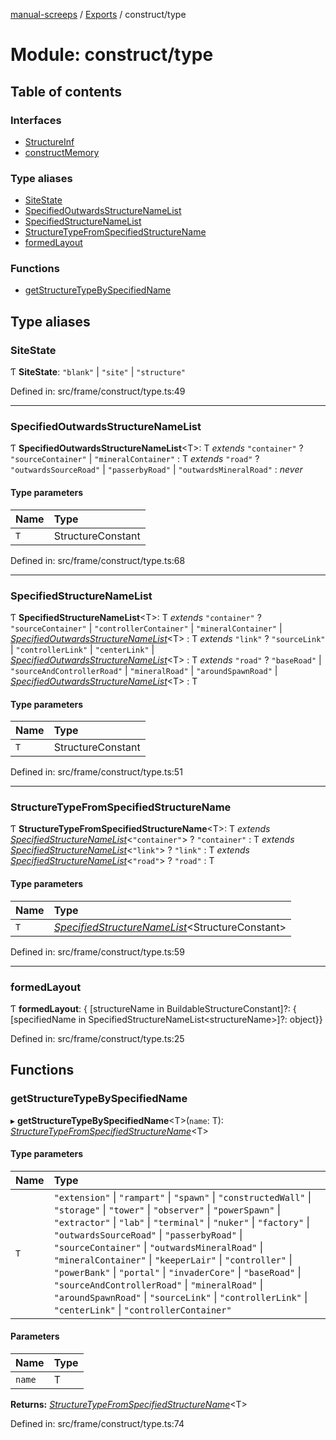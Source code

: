 [manual-screeps](../README.md) / [Exports](../modules.md) / construct/type

# Module: construct/type

## Table of contents

### Interfaces

- [StructureInf](../interfaces/construct_type.structureinf.md)
- [constructMemory](../interfaces/construct_type.constructmemory.md)

### Type aliases

- [SiteState](construct_type.md#sitestate)
- [SpecifiedOutwardsStructureNameList](construct_type.md#specifiedoutwardsstructurenamelist)
- [SpecifiedStructureNameList](construct_type.md#specifiedstructurenamelist)
- [StructureTypeFromSpecifiedStructureName](construct_type.md#structuretypefromspecifiedstructurename)
- [formedLayout](construct_type.md#formedlayout)

### Functions

- [getStructureTypeBySpecifiedName](construct_type.md#getstructuretypebyspecifiedname)

## Type aliases

### SiteState

Ƭ **SiteState**: ``"blank"`` \| ``"site"`` \| ``"structure"``

Defined in: src/frame/construct/type.ts:49

___

### SpecifiedOutwardsStructureNameList

Ƭ **SpecifiedOutwardsStructureNameList**<T\>: T *extends* ``"container"`` ? ``"sourceContainer"`` \| ``"mineralContainer"`` : T *extends* ``"road"`` ? ``"outwardsSourceRoad"`` \| ``"passerbyRoad"`` \| ``"outwardsMineralRoad"`` : *never*

#### Type parameters

| Name | Type |
| :------ | :------ |
| `T` | StructureConstant |

Defined in: src/frame/construct/type.ts:68

___

### SpecifiedStructureNameList

Ƭ **SpecifiedStructureNameList**<T\>: T *extends* ``"container"`` ? ``"sourceContainer"`` \| ``"controllerContainer"`` \| ``"mineralContainer"`` \| [*SpecifiedOutwardsStructureNameList*](construct_type.md#specifiedoutwardsstructurenamelist)<T\> : T *extends* ``"link"`` ? ``"sourceLink"`` \| ``"controllerLink"`` \| ``"centerLink"`` \| [*SpecifiedOutwardsStructureNameList*](construct_type.md#specifiedoutwardsstructurenamelist)<T\> : T *extends* ``"road"`` ? ``"baseRoad"`` \| ``"sourceAndControllerRoad"`` \| ``"mineralRoad"`` \| ``"aroundSpawnRoad"`` \| [*SpecifiedOutwardsStructureNameList*](construct_type.md#specifiedoutwardsstructurenamelist)<T\> : T

#### Type parameters

| Name | Type |
| :------ | :------ |
| `T` | StructureConstant |

Defined in: src/frame/construct/type.ts:51

___

### StructureTypeFromSpecifiedStructureName

Ƭ **StructureTypeFromSpecifiedStructureName**<T\>: T *extends* [*SpecifiedStructureNameList*](construct_type.md#specifiedstructurenamelist)<``"container"``\> ? ``"container"`` : T *extends* [*SpecifiedStructureNameList*](construct_type.md#specifiedstructurenamelist)<``"link"``\> ? ``"link"`` : T *extends* [*SpecifiedStructureNameList*](construct_type.md#specifiedstructurenamelist)<``"road"``\> ? ``"road"`` : T

#### Type parameters

| Name | Type |
| :------ | :------ |
| `T` | [*SpecifiedStructureNameList*](construct_type.md#specifiedstructurenamelist)<StructureConstant\> |

Defined in: src/frame/construct/type.ts:59

___

### formedLayout

Ƭ **formedLayout**: { [structureName in BuildableStructureConstant]?: { [specifiedName in SpecifiedStructureNameList<structureName\>]?: object}}

Defined in: src/frame/construct/type.ts:25

## Functions

### getStructureTypeBySpecifiedName

▸ **getStructureTypeBySpecifiedName**<T\>(`name`: T): [*StructureTypeFromSpecifiedStructureName*](construct_type.md#structuretypefromspecifiedstructurename)<T\>

#### Type parameters

| Name | Type |
| :------ | :------ |
| `T` | ``"extension"`` \| ``"rampart"`` \| ``"spawn"`` \| ``"constructedWall"`` \| ``"storage"`` \| ``"tower"`` \| ``"observer"`` \| ``"powerSpawn"`` \| ``"extractor"`` \| ``"lab"`` \| ``"terminal"`` \| ``"nuker"`` \| ``"factory"`` \| ``"outwardsSourceRoad"`` \| ``"passerbyRoad"`` \| ``"sourceContainer"`` \| ``"outwardsMineralRoad"`` \| ``"mineralContainer"`` \| ``"keeperLair"`` \| ``"controller"`` \| ``"powerBank"`` \| ``"portal"`` \| ``"invaderCore"`` \| ``"baseRoad"`` \| ``"sourceAndControllerRoad"`` \| ``"mineralRoad"`` \| ``"aroundSpawnRoad"`` \| ``"sourceLink"`` \| ``"controllerLink"`` \| ``"centerLink"`` \| ``"controllerContainer"`` |

#### Parameters

| Name | Type |
| :------ | :------ |
| `name` | T |

**Returns:** [*StructureTypeFromSpecifiedStructureName*](construct_type.md#structuretypefromspecifiedstructurename)<T\>

Defined in: src/frame/construct/type.ts:74
